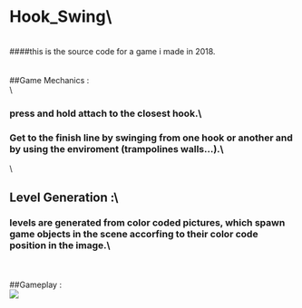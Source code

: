 # Hook_Swing\
\
####this is the source code for a game i made in 2018.\
\
\
##Game Mechanics :\
\
### press and hold attach to the closest hook.\
### Get to the finish line by swinging from one hook or another and by using the enviroment (trampolines walls...).\
\
## Level Generation :\
### levels are generated from color coded pictures, which spawn game objects in the scene accorfing to their color code position in the image.\
\
\
##Gameplay :\
<img src="https://github.com/haitamgrissen/Hook_Swing/blob/main/gameplay.gif"/>
